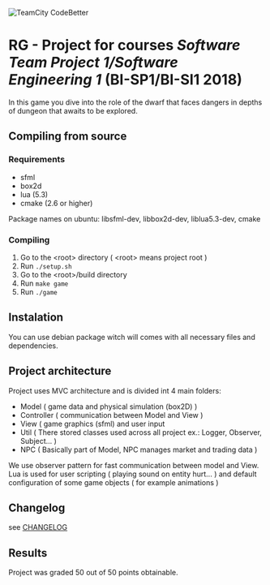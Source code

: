 ![TeamCity CodeBetter](https://img.shields.io/teamcity/codebetter/bt428.svg)<br/>
# RG - Project for courses _Software Team Project 1/Software Engineering 1_ (BI-SP1/BI-SI1 2018)
In this game you dive into the role of the dwarf that faces dangers in depths of dungeon that awaits to be explored.

## Compiling from source

### Requirements
* sfml
* box2d
* lua (5.3)
* cmake (2.6 or higher)

Package names on ubuntu: libsfml-dev, libbox2d-dev, liblua5.3-dev, cmake

### Compiling

1. Go to the &lt;root&gt; directory ( &lt;root&gt; means project root )
2. Run ``./setup.sh``
3. Go to the &lt;root&gt;/build directory
4. Run ``make game``
3. Run ``./game``

## Instalation

You can use debian package witch will comes with all necessary files and dependencies.

## Project architecture

Project uses MVC architecture and is divided int 4 main folders:
* Model         ( game data and physical simulation (box2D) )
* Controller    ( communication between Model and View )
* View          ( game graphics (sfml) and user input 
* Util          ( There stored classes used across all project ex.: Logger, Observer, Subject... )
* NPC           ( Basically part of Model, NPC manages market and trading data )

We use observer pattern for fast communication between model and View.
Lua is used for user scripting ( playing sound on entity hurt... ) and default configuration of some game objects ( for example animations )

## Changelog

see [CHANGELOG](CHANGELOG.md)

## Results
Project was graded 50 out of 50 points obtainable.
